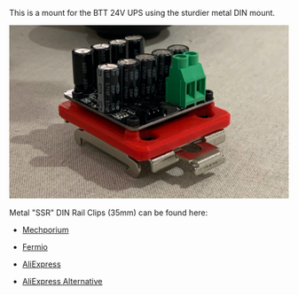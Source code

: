 This is a mount for the BTT 24V UPS using the sturdier metal DIN mount.

![BTT_UPS_24V_DIN](./BTT_UPS_24V_DIN.jpeg)


Metal "SSR" DIN Rail Clips (35mm) can be found here:

* [Mechporium](https://mechporium.co.uk/products/ssr-din-rail-clip-35mm)

* [Fermio](https://fermio.xyz/en/electronics/solid-state-relays/286/ssr-din-rail-mounting-adapter)

* [AliExpress](https://s.click.aliexpress.com/e/_AXfvJ5)

* [AliExpress Alternative](https://s.click.aliexpress.com/e/_ACKGRh)
